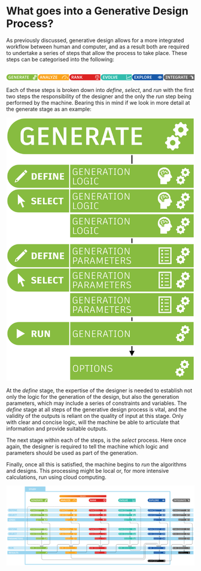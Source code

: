 # What goes into a Generative Design Process?

As previously discussed, generative design allows for a more integrated workflow between human and computer, and as a result both are required to undertake a series of steps that allow the process to take place. These steps can be categorised into the following:

<br/>

<img src="images/steps.png">

<br/>

Each of these steps is broken down into *define*, *select*, and *run* with the first two steps the responsibility of the designer and the only the *run* step being performed by the machine. Bearing this in mind if we look in more detail at the generate stage as an example:

<img src="images/genProcess3.png">

At the *define* stage, the expertise of the designer is needed to establish not only the logic for the generation of the design, but also the generation parameters, which may include a series of constraints and variables. The *define* stage at all steps of the generative design process is vital, and the validity of the outputs is reliant on the quality of input at this stage. Only with clear and concise logic, will the machine be able to articulate that information and provide suitable outputs.

The next stage within each of the steps, is the *select* process. Here once again, the designer is required to tell the machine which logic and parameters should be used as part of the generation. 

Finally, once all this is satisfied, the machine begins to *run* the algorithms and designs. This processing might be local or, for more intensive calculations, run using cloud computing. 

<img src="images/genProcess2.png">
